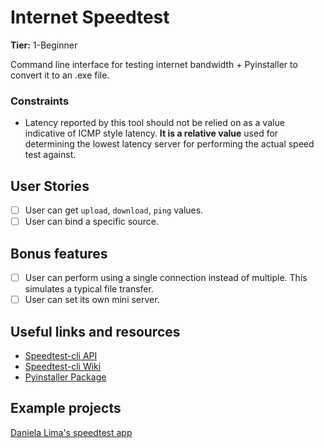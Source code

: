 # Internet Speedtest

**Tier:** 1-Beginner

Command line interface for testing internet bandwidth + Pyinstaller to convert it to an .exe file.

### Constraints

-   Latency reported by this tool should not be relied on as a value indicative of ICMP style latency. **It is a relative value** used for determining the lowest latency server for performing the actual speed test against.

## User Stories

-   [ ] User can get `upload`, `download`, `ping` values.
-   [ ] User can bind a specific source.

## Bonus features

-   [ ] User can perform using a single connection instead of multiple. This simulates a typical file transfer.
-   [ ] User can set its own mini server.

## Useful links and resources

-   [Speedtest-cli API](https://github.com/sivel/speedtest-cli)
-   [Speedtest-cli Wiki](https://github.com/sivel/speedtest-cli/wiki)
-   [Pyinstaller Package](https://www.pyinstaller.org/)


## Example projects

[Daniela Lima's speedtest app](https://github.com/mrslima/Example_Projects/blob/main/Internet-Speedtest.py)

